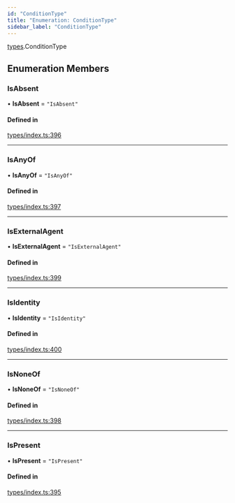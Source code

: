 ```yaml
---
id: "ConditionType"
title: "Enumeration: ConditionType"
sidebar_label: "ConditionType"
---
```


[types](../../../modules/Types/Types.md).ConditionType

## Enumeration Members

### IsAbsent

• **IsAbsent** = ``"IsAbsent"``

#### Defined in

[types/index.ts:396](https://github.com/PolymeshAssociation/polymesh-sdk/blob/95f248df/src/types/index.ts#L396)

___

### IsAnyOf

• **IsAnyOf** = ``"IsAnyOf"``

#### Defined in

[types/index.ts:397](https://github.com/PolymeshAssociation/polymesh-sdk/blob/95f248df/src/types/index.ts#L397)

___

### IsExternalAgent

• **IsExternalAgent** = ``"IsExternalAgent"``

#### Defined in

[types/index.ts:399](https://github.com/PolymeshAssociation/polymesh-sdk/blob/95f248df/src/types/index.ts#L399)

___

### IsIdentity

• **IsIdentity** = ``"IsIdentity"``

#### Defined in

[types/index.ts:400](https://github.com/PolymeshAssociation/polymesh-sdk/blob/95f248df/src/types/index.ts#L400)

___

### IsNoneOf

• **IsNoneOf** = ``"IsNoneOf"``

#### Defined in

[types/index.ts:398](https://github.com/PolymeshAssociation/polymesh-sdk/blob/95f248df/src/types/index.ts#L398)

___

### IsPresent

• **IsPresent** = ``"IsPresent"``

#### Defined in

[types/index.ts:395](https://github.com/PolymeshAssociation/polymesh-sdk/blob/95f248df/src/types/index.ts#L395)
